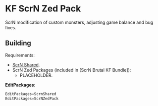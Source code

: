 # KF ScrN Zed Pack

ScrN modification of custom monsters, adjusting game balance and bug fixes.

## Building

Requirements:

* [ScrN Shared](https://github.com/poosh/KF-ScrnShared).
* ScrN Zed Packages (included in [ScrN Brutal KF Bundle]):
  * PLACEHOLDER.

**EditPackages**:

```cpp
EditPackages=ScrnShared
EditPackages=ScrNZedPack
```
